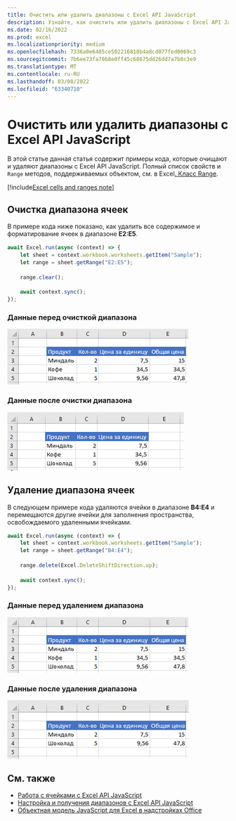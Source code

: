 ```yaml
---
title: Очистить или удалить диапазоны с Excel API JavaScript
description: Узнайте, как очистить или удалить диапазоны с Excel API JavaScript.
ms.date: 02/16/2022
ms.prod: excel
ms.localizationpriority: medium
ms.openlocfilehash: 7336a0e6485ce502216818b4a8cd077fed0069c3
ms.sourcegitcommit: 7b6ee73fa70b8e0ff45c68675dd26dd7a7b8c3e9
ms.translationtype: MT
ms.contentlocale: ru-RU
ms.lasthandoff: 03/08/2022
ms.locfileid: "63340710"
---
```

# <a name="clear-or-delete-ranges-using-the-excel-javascript-api"></a>Очистить или удалить диапазоны с Excel API JavaScript

В этой статье данная статья содержит примеры кода, которые очищают и удаляют диапазоны с Excel API JavaScript. Полный список свойств и `Range` методов, поддерживаемых объектом, см. в Excel[. Класс Range](/javascript/api/excel/excel.range).

[!include[Excel cells and ranges note](../includes/note-excel-cells-and-ranges.md)]

## <a name="clear-a-range-of-cells"></a>Очистка диапазона ячеек

В примере кода ниже показано, как удалить все содержимое и форматирование ячеек в диапазоне **E2:E5**.  

```js
await Excel.run(async (context) => {
    let sheet = context.workbook.worksheets.getItem("Sample");
    let range = sheet.getRange("E2:E5");

    range.clear();

    await context.sync();
});
```

### <a name="data-before-range-is-cleared"></a>Данные перед очисткой диапазона

![Данные в Excel до очистки диапазона.](../images/excel-ranges-start.png)

### <a name="data-after-range-is-cleared"></a>Данные после очистки диапазона

![Данные в Excel после очистки диапазона.](../images/excel-ranges-after-clear.png)

## <a name="delete-a-range-of-cells"></a>Удаление диапазона ячеек

В следующем примере кода удаляются ячейки в диапазоне **B4:E4** и перемещаются другие ячейки для заполнения пространства, освобождаемого удаленными ячейками.

```js
await Excel.run(async (context) => {
    let sheet = context.workbook.worksheets.getItem("Sample");
    let range = sheet.getRange("B4:E4");

    range.delete(Excel.DeleteShiftDirection.up);

    await context.sync();
});
```

### <a name="data-before-range-is-deleted"></a>Данные перед удалением диапазона

![Данные в Excel перед удалением диапазона.](../images/excel-ranges-start.png)

### <a name="data-after-range-is-deleted"></a>Данные после удаления диапазона

![Данные в Excel после удаления диапазона.](../images/excel-ranges-after-delete.png)

## <a name="see-also"></a>См. также

- [Работа с ячейками с Excel API JavaScript](excel-add-ins-cells.md)
- [Настройка и получения диапазонов с Excel API JavaScript](excel-add-ins-ranges-set-get.md)
- [Объектная модель JavaScript для Excel в надстройках Office](excel-add-ins-core-concepts.md)
